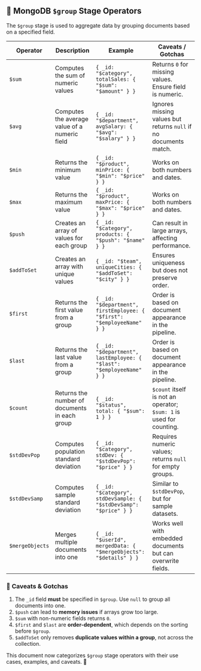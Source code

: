 ## 🔹 MongoDB `$group` Stage Operators

The `$group` stage is used to aggregate data by grouping documents based on a
specified field.

| Operator        | Description                                   | Example                                                                | Caveats / Gotchas                                                   |
| --------------- | --------------------------------------------- | ---------------------------------------------------------------------- | ------------------------------------------------------------------- |
| `$sum`          | Computes the sum of numeric values            | `{ _id: "$category", totalSales: { "$sum": "$amount" } }`              | Returns `0` for missing values. Ensure field is numeric.            |
| `$avg`          | Computes the average value of a numeric field | `{ _id: "$department", avgSalary: { "$avg": "$salary" } }`             | Ignores missing values but returns `null` if no documents match.    |
| `$min`          | Returns the minimum value                     | `{ _id: "$product", minPrice: { "$min": "$price" } }`                  | Works on both numbers and dates.                                    |
| `$max`          | Returns the maximum value                     | `{ _id: "$product", maxPrice: { "$max": "$price" } }`                  | Works on both numbers and dates.                                    |
| `$push`         | Creates an array of values for each group     | `{ _id: "$category", products: { "$push": "$name" } }`                 | Can result in large arrays, affecting performance.                  |
| `$addToSet`     | Creates an array with unique values           | `{ _id: "$team", uniqueCities: { "$addToSet": "$city" } }`             | Ensures uniqueness but does not preserve order.                     |
| `$first`        | Returns the first value from a group          | `{ _id: "$department", firstEmployee: { "$first": "$employeeName" } }` | Order is based on document appearance in the pipeline.              |
| `$last`         | Returns the last value from a group           | `{ _id: "$department", lastEmployee: { "$last": "$employeeName" } }`   | Order is based on document appearance in the pipeline.              |
| `$count`        | Returns the number of documents in each group | `{ _id: "$status", total: { "$sum": 1 } }`                             | `$count` itself is not an operator; `$sum: 1` is used for counting. |
| `$stdDevPop`    | Computes population standard deviation        | `{ _id: "$category", stdDev: { "$stdDevPop": "$price" } }`             | Requires numeric values; returns `null` for empty groups.           |
| `$stdDevSamp`   | Computes sample standard deviation            | `{ _id: "$category", stdDevSample: { "$stdDevSamp": "$price" } }`      | Similar to `$stdDevPop`, but for sample datasets.                   |
| `$mergeObjects` | Merges multiple documents into one            | `{ _id: "$userId", mergedData: { "$mergeObjects": "$details" } }`      | Works well with embedded documents but can overwrite fields.        |

### 📌 **Caveats & Gotchas**

1. The `_id` field **must** be specified in `$group`. Use `null` to group all
   documents into one.
2. `$push` can lead to **memory issues** if arrays grow too large.
3. `$sum` with non-numeric fields returns `0`.
4. `$first` and `$last` are **order-dependent**, which depends on the sorting
   before `$group`.
5. `$addToSet` only removes **duplicate values within a group**, not across the
   collection.

This document now categorizes `$group` stage operators with their use cases,
examples, and caveats. 🚀
